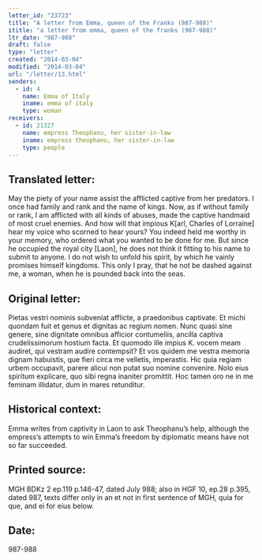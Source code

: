 ```yaml
---
letter_id: "23723"
title: "A letter from Emma, queen of the Franks (987-988)"
ititle: "a letter from emma, queen of the franks (987-988)"
ltr_date: "987-988"
draft: false
type: "letter"
created: "2014-03-04"
modified: "2014-03-04"
url: "/letter/13.html"
senders:
  - id: 4
    name: Emma of Italy
    iname: emma of italy
    type: woman
receivers:
  - id: 21327
    name: empress Theophanu, her sister-in-law
    iname: empress theophanu, her sister-in-law
    type: people
---
```

<h2> Translated letter:</h2>May the piety of your name assist the afflicted captive from her predators.  I once had family and rank and the name of kings.  Now, as if without family or rank, I am afflicted with all kinds of abuses, made the captive handmaid of most cruel enemies.  And how will that impious K[arl, Charles of Lorraine] hear my voice who scorned to hear yours?  You indeed held me worthy in your memory, who ordered what you wanted to be done for me.  But since he occupied the royal city [Laon], he does not think it fitting to his name to submit to anyone.  I do not wish to unfold his spirit, by which he vainly promises himself kingdoms.  This only I pray, that he not be dashed against me, a woman, when he is pounded back into the seas.
<h2 class="mt-4"> Original letter:</h2>Pietas vestri nominis subveniat afflicte, a praedonibus captivate. Et michi quondam fuit et genus et dignitas ac regium nomen. Nunc quasi sine genere, sine dignitate omnibus afficior contumeliis, ancilla captiva crudelissimorum hostium facta. Et quomodo ille impius K. vocem meam audiret, qui vestram audire contempsit? Et vos quidem me vestra memoria dignam habuistis, que fieri circa me velletis, imperastis. Hic quia regiam urbem occupavit, parere alicui non putat suo nomine convenire. Nolo eius spiritum explicare, quo sibi regna inaniter promittit. Hoc tamen oro ne in me feminam illidatur, dum in mares retunditur.
<h2 class="mt-4"> Historical context:</h2>Emma writes from captivity in Laon to ask Theophanu’s help, although the empress’s attempts to win Emma’s freedom by diplomatic means have not so far succeeded.
<h2 class="mt-4"> Printed source:</h2>MGH BDKz 2 ep.119 p.146-47, dated July 988; also in HGF 10, ep.28 p.395, dated 987, texts differ only in an et not in first sentence of MGH, quia for que, and ei for eius below.
<h2 class="mt-4"> Date:</h2>987-988
